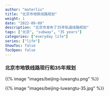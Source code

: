 ```yaml
---
author: "materliu"
title: "北京市地铁线路规划"
weight: 1
date: "2022-09-09"
description: "北京市发布了35年轨道线路规划"
tags: ["北京", "subway", "35 years"]
categories: ["everyday life"]
series: ["life"]
ShowToc: false
TocOpen: false
---
```

### 北京市地铁线路现行和35年规划

{{% image "images/beijing-luwangtu.png" %}}

{{% image "images/beijing-luwangtu-35.jpg" %}}
